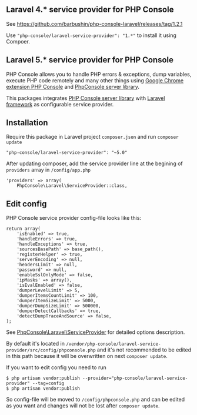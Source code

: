 ## Laravel 4.* service provider for PHP Console

See https://github.com/barbushin/php-console-laravel/releases/tag/1.2.1

Use `"php-console/laravel-service-provider": "1.*"` to install it using Compoer.

## Laravel 5.* service provider for PHP Console

PHP Console allows you to handle PHP errors & exceptions, dump variables, execute PHP code remotely and many other things using [Google Chrome extension PHP Console](https://chrome.google.com/webstore/detail/php-console/nfhmhhlpfleoednkpnnnkolmclajemef) and [PhpConsole server library](https://github.com/barbushin/php-console).

This packages integrates [PHP Console server library](https://github.com/barbushin/php-console) with [Laravel framework](http://laravel.com) as configurable service provider.

## Installation

Require this package in Laravel project `composer.json` and run `composer update`

    "php-console/laravel-service-provider": "~5.0"

After updating composer, add the service provider line at the begining of `providers` array in `/config/app.php`

	'providers' => array(
		PhpConsole\Laravel\ServiceProvider::class,

## Edit config

PHP Console service provider config-file looks like this:

	return array(
		'isEnabled' => true,
		'handleErrors' => true,
		'handleExceptions' => true,
		'sourcesBasePath' => base_path(),
		'registerHelper' => true,
		'serverEncoding' => null,
		'headersLimit' => null,
		'password' => null,
		'enableSslOnlyMode' => false,
		'ipMasks' => array(),
		'isEvalEnabled' => false,
		'dumperLevelLimit' => 5,
		'dumperItemsCountLimit' => 100,
		'dumperItemSizeLimit' => 5000,
		'dumperDumpSizeLimit' => 500000,
		'dumperDetectCallbacks' => true,
		'detectDumpTraceAndSource' => false,
	);

See [PhpConsole\Laravel\ServiceProvider](/src/PhpConsole/Laravel/ServiceProvider.php) for detailed options description.

By default it's located in `/vendor/php-console/laravel-service-provider/src/config/phpconsole.php` and it's not recommended to be edited in this path because it will be overwritten on next `composer update`. 

If you want to edit config you need to run

    $ php artisan vendor:publish --provider="php-console/laravel-service-provider" --tag=config
    $ php artisan vendor:publish

So config-file will be moved to `/config/phpconsole.php` and can be edited as you want and changes will not be lost after `composer update`.
